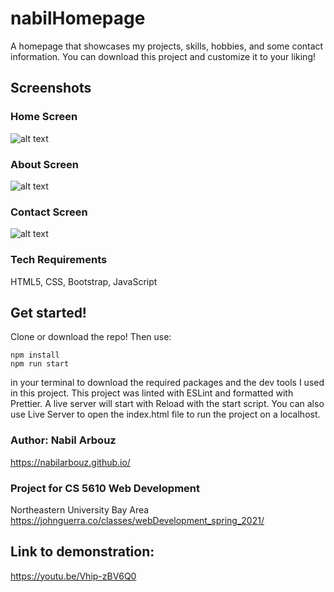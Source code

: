 # nabilHomepage
A homepage that showcases my projects, skills, hobbies, and some contact information. You can download this project and customize it to your liking!

## Screenshots
### Home Screen
![alt text](https://github.com/nabilarbouz/nabilHomepage/blob/main/homepageScreenshots/home.JPG?raw=true)
### About Screen
![alt text](https://github.com/nabilarbouz/nabilHomepage/blob/main/homepageScreenshots/about.JPG?raw=true)
### Contact Screen
![alt text](https://github.com/nabilarbouz/nabilHomepage/blob/main/homepageScreenshots/contact.JPG?raw=true)
### Tech Requirements
HTML5, CSS, Bootstrap, JavaScript
## Get started!
Clone or download the repo!
Then use:
```
npm install
npm run start
```
in your terminal to download the required packages and the dev tools I used in this project.
This project was linted with ESLint and formatted with Prettier. A live server will start with Reload with the start script. You can also use Live Server to open the index.html file to run the project on a localhost.
### Author: Nabil Arbouz
https://nabilarbouz.github.io/

### Project for CS 5610 Web Development
Northeastern University Bay Area
https://johnguerra.co/classes/webDevelopment_spring_2021/

## Link to demonstration:
https://youtu.be/Vhip-zBV6Q0
